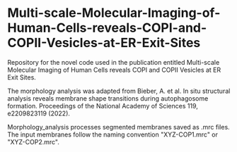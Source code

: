# Multi-scale-Molecular-Imaging-of-Human-Cells-reveals-COPI-and-COPII-Vesicles-at-ER-Exit-Sites
Repository for the novel code used in the publication entitled Multi-scale Molecular Imaging of Human Cells reveals COPI and COPII Vesicles at ER Exit Sites.

The morphology analysis was adapted from Bieber, A. et al. In situ structural analysis reveals membrane shape transitions during autophagosome formation. Proceedings of the National Academy of Sciences 119, e2209823119 (2022).

Morphology_analysis processes segmented membranes saved as .mrc files. The input membranes follow the naming convention "XYZ-COP1.mrc" or "XYZ-COP2.mrc".
